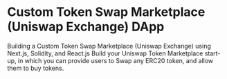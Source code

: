 # Custom Token Swap Marketplace (Uniswap Exchange) DApp

Building a Custom Token Swap Marketplace (Uniswap Exchange) using Next.js, Solidity, and React.js Build your Uniswap Token Marketplace start-up, in which you can provide users to Swap any ERC20 token, and allow them to buy tokens.

<!-- ## Project Overview

![alt text](https://www.daulathussain.com/wp-content/uploads/2023/08/uniswap-token-marketplace.jpg)

## Instruction

Kindly follow the following Instructions to run the project in your system and install the necessary requirements

- [Final Source Code](https://www.theblockchaincoders.com/sourceCode/uniswap-token-marketplace-dapp)

#### Setup Video

- [Final Code Setup video](https://youtu.be/2gqvaEAVCM4?si=b_XykDWVP1hzCBkY)

```
   URL: https://youtu.be/2gqvaEAVCM4?si=b_XykDWVP1hzCBkY
   WATCH: Setup & Demo Of Project
```

#### Install Vs Code Editor

```
  URL: https://code.visualstudio.com/download
  GET: VsCode Editor
```

#### NodeJs & NPM Version

```
  URL: https://nodejs.org/en/download
  NodeJs: v18.12.1
  NPM: 8.19.2
```

#### Clone Starter File

```
  URL:https://github.com/daulathussain/uniswap-tokem-marketplace-starter-file
  GET: Project Starter File Download
```

All you need to follow the complete project and follow the instructions which are explained in the tutorial by Daulat

## Final Code Instruction

If you download the final source code then you can follow the following instructions to run the Dapp successfully

#### Setup Video

```
   URL: https://youtu.be/UHjJwa8TiQs?si=EzdPof1eUA37Nhtt
   WATCH: Setup & Demo Of Project
```

#### Final Source Code

```
   FINAL SOURCE CODE: https://www.theblockchaincoders.com/sourceCode/uniswap-token-marketplace-dapp
   ALL SOURCE CODE: https://www.theblockchaincoders.com/SourceCode
   Download the Final Source Code
```

#### Install Vs Code Editor

```
  URL: https://code.visualstudio.com/download
  GET: VsCode Editor
```

#### NodeJs & NPM Version

```
  URL: https://nodejs.org/en/download
  NodeJs: v18.12.1
  NPM: 8.19.2
```

#### WAGMI WALLET

```
  URL CHAINS: https://wagmi.sh/react/api/chains
  WEBSITE: https://wagmi.sh/
  DOC: https://wagmi.sh/react/getting-started
```

#### Test Faucets

Google will provide you with some free test faucets which you can transfer to your wallet address for deploying the contract

```
  URL: https://cloud.google.com/application/web3/faucet
  Get: Free Test Faucets
```

#### RemixID

We are using RemixID for deploying the contract and generation of the ABI in the project, but you can use any other tools like Hardhat, etc.

```
  URL: https://remix-project.org
  OPEN: RemixID
```

## Important Links

- [Get Pro Blockchain Developer Course](https://www.theblockchaincoders.com/pro-nft-marketplace)
- [Support Creator](https://bit.ly/Support-Creator)
- [All Projects Source Code](https://www.theblockchaincoders.com/SourceCode)

## Authors

- [@theblockchaincoders.com](https://www.theblockchaincoders.com/)
- [@consultancy](https://www.theblockchaincoders.com/consultancy)
- [@youtube](https://www.youtube.com/@daulathussain)

#### ENVIROMENT VARIABLES

```
  NEXT_PUBLIC_MARKETPLACE_ADDRESS = 0xd55fffb30a6af39A6705e52d172eAf77baC73aA2

  # SEPOLIA RPC URL
  NEXT_PUBLIC_SEPOLIA_URL = https://rpc.ankr.com/eth_sepolia

  # HOLESKY RPC URL
  NEXT_PUBLIC_HOLESKY_RPC_URL = https://rpc.ankr.com/eth_holesky
```

#### HOLESKY NETWORK

```
  const { chains, provider } = configureChains(
  [
    {
      id: 17000,
      name: "Holesky",
      network: "holesky",
      nativeCurrency: {
        name: "Holesky Ether",
        symbol: "ETH",
        decimals: 18,
      },
      rpcUrls: {
        default: {
          http: [`${HOLESKY}`],
        },
        public: {
          http: [`${HOLESKY}`],
        },
      },
      blockExplorers: {
        default: {
          name: "Holescan",
          url: "https://holesky.etherscan.io/",
        },
      },
      testnet: true,
    },
  ],
  [
    jsonRpcProvider({
      rpc: (chain) => {
        if (chain.id === 17000) {
          return { http: `${HOLESKY}` };
        }
        return null;
      },
      priority: 1,
    }),
  ]
);
```

#### SEPOLIA NETWORK

```
 const { chains, provider } = configureChains(
  [
    {
      id: 11155111,
      name: "Sepolia",
      network: "sepolia",
      nativeCurrency: {
        name: "Sepolia Ether",
        symbol: "ETH",
        decimals: 18,
      },
      rpcUrls: {
        default: {
          http: [`${SEPOLIA}`],
        },
        public: {
          http: [`${SEPOLIA}`],
        },
      },
      blockExplorers: {
        default: {
          name: "Etherscan",
          url: "https://sepolia.etherscan.io",
        },
      },
      testnet: true,
    },
  ],
  [
    jsonRpcProvider({
      rpc: (chain) => {
        if (chain.id === 11155111) {
          return { http: `${SEPOLIA}` };
        }
        return null;
      },
      priority: 1,
    }),
  ]
);
``` -->
